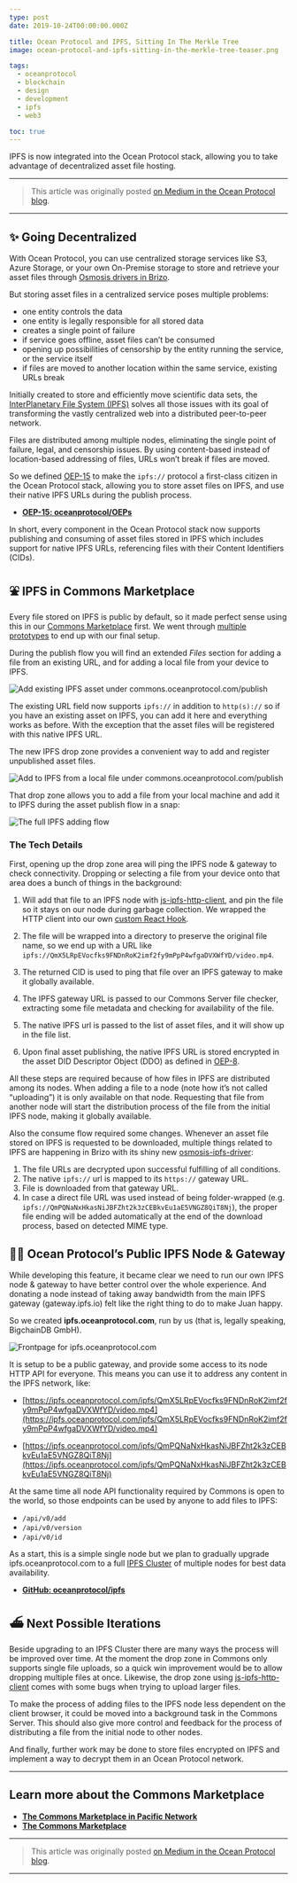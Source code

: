 ```yaml
---
type: post
date: 2019-10-24T00:00:00.000Z

title: Ocean Protocol and IPFS, Sitting In The Merkle Tree
image: ocean-protocol-and-ipfs-sitting-in-the-merkle-tree-teaser.png

tags:
  - oceanprotocol
  - blockchain
  - design
  - development
  - ipfs
  - web3

toc: true
---
```


IPFS is now integrated into the Ocean Protocol stack, allowing you to take advantage of decentralized asset file hosting.

---

> This article was originally posted [on Medium in the Ocean Protocol blog](https://blog.oceanprotocol.com/ocean-ipfs-integration-store-asset-files-43c623c356d7).

---

## ✨ Going Decentralized

With Ocean Protocol, you can use centralized storage services like S3, Azure Storage, or your own On-Premise storage to store and retrieve your asset files through [Osmosis drivers in Brizo](https://docs.oceanprotocol.com/concepts/components/#osmosis-drivers).

But storing asset files in a centralized service poses multiple problems:

- one entity controls the data
- one entity is legally responsible for all stored data
- creates a single point of failure
- if service goes offline, asset files can’t be consumed
- opening up possibilities of censorship by the entity running the service, or the service itself
- if files are moved to another location within the same service, existing URLs break

Initially created to store and efficiently move scientific data sets, the [InterPlanetary File System (IPFS)](https://ipfs.io/) solves all those issues with its goal of transforming the vastly centralized web into a distributed peer-to-peer network.

Files are distributed among multiple nodes, eliminating the single point of failure, legal, and censorship issues. By using content-based instead of location-based addressing of files, URLs won’t break if files are moved.

So we defined [OEP-15](https://github.com/oceanprotocol/OEPs/tree/master/15) to make the `ipfs://` protocol a first-class citizen in the Ocean Protocol stack, allowing you to store asset files on IPFS, and use their native IPFS URLs during the publish process.

- [**OEP-15: oceanprotocol/OEPs**](https://github.com/oceanprotocol/OEPs/tree/master/15)

In short, every component in the Ocean Protocol stack now supports publishing and consuming of asset files stored in IPFS which includes support for native IPFS URLs, referencing files with their Content Identifiers (CIDs).

## ⛲️ IPFS in Commons Marketplace

Every file stored on IPFS is public by default, so it made perfect sense using this in our [Commons Marketplace](https://commons.oceanprotocol.com) first. We went through [multiple prototypes](https://github.com/oceanprotocol/commons/pull/191) to end up with our final setup.

During the publish flow you will find an extended _Files_ section for adding a file from an existing URL, and for adding a local file from your device to IPFS.

![Add existing IPFS asset under commons.oceanprotocol.com/publish](add-url.png)

The existing URL field now supports `ipfs://` in addition to `http(s)://` so if you have an existing asset on IPFS, you can add it here and everything works as before. With the exception that the asset files will be registered with this native IPFS URL.

The new IPFS drop zone provides a convenient way to add and register unpublished asset files.

![Add to IPFS from a local file under commons.oceanprotocol.com/publish](add-to-ipfs.png)

That drop zone allows you to add a file from your local machine and add it to IPFS during the asset publish flow in a snap:

![The full IPFS adding flow](add.gif)

### The Tech Details

First, opening up the drop zone area will ping the IPFS node & gateway to check connectivity. Dropping or selecting a file from your device onto that area does a bunch of things in the background:

1. Will add that file to an IPFS node with [js-ipfs-http-client](https://github.com/ipfs/js-ipfs-http-client), and pin the file so it stays on our node during garbage collection. We wrapped the HTTP client into our own [custom React Hook](https://github.com/oceanprotocol/commons/tree/master/client/src/hooks/use-ipfs-api.tsx).

2. The file will be wrapped into a directory to preserve the original file name, so we end up with a URL like `ipfs://QmX5LRpEVocfks9FNDnRoK2imf2fy9mPpP4wfgaDVXWfYD/video.mp4`.

3. The returned CID is used to ping that file over an IPFS gateway to make it globally available.

4. The IPFS gateway URL is passed to our Commons Server file checker, extracting some file metadata and checking for availability of the file.

5. The native IPFS url is passed to the list of asset files, and it will show up in the file list.

6. Upon final asset publishing, the native IPFS URL is stored encrypted in the asset DID Descriptor Object (DDO) as defined in [OEP-8](https://github.com/oceanprotocol/OEPs/blob/master/8).

All these steps are required because of how files in IPFS are distributed among its nodes. When adding a file to a node (note how it’s not called “uploading”) it is only available on that node. Requesting that file from another node will start the distribution process of the file from the initial IPFS node, making it globally available.

Also the consume flow required some changes. Whenever an asset file stored on IPFS is requested to be downloaded, multiple things related to IPFS are happening in Brizo with its shiny new [osmosis-ipfs-driver](https://github.com/oceanprotocol/osmosis-ipfs-driver):

1. The file URLs are decrypted upon successful fulfilling of all conditions.
1. The native `ipfs://` url is mapped to its `https://` gateway URL.
1. File is downloaded from that gateway URL.
1. In case a direct file URL was used instead of being folder-wrapped (e.g. `ipfs://QmPQNaNxHkasNiJBFZht2k3zCEBkvEu1aE5VNGZ8QiT8Nj`), the proper file ending will be added automatically at the end of the download process, based on detected MIME type.

## 🏄‍♀️ Ocean Protocol’s Public IPFS Node & Gateway

While developing this feature, it became clear we need to run our own IPFS node & gateway to have better control over the whole experience. And donating a node instead of taking away bandwidth from the main IPFS gateway (gateway.ipfs.io) felt like the right thing to do to make Juan happy.

So we created **ipfs.oceanprotocol.com**, run by us (that is, legally speaking, BigchainDB GmbH).

![Frontpage for ipfs.oceanprotocol.com](ipfs-oceanprotocol.png)

It is setup to be a public gateway, and provide some access to its node HTTP API for everyone. This means you can use it to address any content in the IPFS network, like:

- [https://ipfs.oceanprotocol.com/ipfs/QmX5LRpEVocfks9FNDnRoK2imf2fy9mPpP4wfgaDVXWfYD/video.mp4](https://ipfs.oceanprotocol.com/ipfs/QmX5LRpEVocfks9FNDnRoK2imf2fy9mPpP4wfgaDVXWfYD/video.mp4)

- [https://ipfs.oceanprotocol.com/ipfs/QmPQNaNxHkasNiJBFZht2k3zCEBkvEu1aE5VNGZ8QiT8Nj](https://ipfs.oceanprotocol.com/ipfs/QmPQNaNxHkasNiJBFZht2k3zCEBkvEu1aE5VNGZ8QiT8Nj)

At the same time all node API functionality required by Commons is open to the world, so those endpoints can be used by anyone to add files to IPFS:

- `/api/v0/add`
- `/api/v0/version`
- `/api/v0/id`

As a start, this is a simple single node but we plan to gradually upgrade ipfs.oceanprotocol.com to a full [IPFS Cluster](https://cluster.ipfs.io/) of multiple nodes for best data availability.

- [**GitHub: oceanprotocol/ipfs**](https://github.com/oceanprotocol/ipfs)

## ⛴ Next Possible Iterations

Beside upgrading to an IPFS Cluster there are many ways the process will be improved over time. At the moment the drop zone in Commons only supports single file uploads, so a quick win improvement would be to allow dropping multiple files at once. Likewise, the drop zone using [js-ipfs-http-client](https://github.com/ipfs/js-ipfs-http-client) comes with some bugs when trying to upload larger files.

To make the process of adding files to the IPFS node less dependent on the client browser, it could be moved into a background task in the Commons Server. This should also give more control and feedback for the process of distributing a file from the initial node to other nodes.

And finally, further work may be done to store files encrypted on IPFS and implement a way to decrypt them in an Ocean Protocol network.

---

## Learn more about the Commons Marketplace

- [**The Commons Marketplace in Pacific Network**](/the-commons-marketplace-in-pacific-network)
- [**The Commons Marketplace**](/the-commons-marketplace)

---

> This article was originally posted [on Medium in the Ocean Protocol blog](https://blog.oceanprotocol.com/ocean-ipfs-integration-store-asset-files-43c623c356d7).

---
